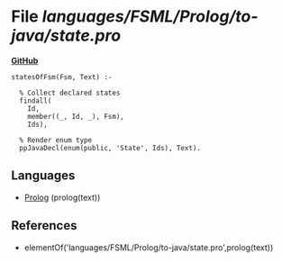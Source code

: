 # File _languages/FSML/Prolog/to-java/state.pro_
**[GitHub](https://github.com/softlang/yas/blob/master/languages/FSML/Prolog/to-java/state.pro)**
```
statesOfFsm(Fsm, Text) :-

  % Collect declared states
  findall(
    Id,
    member((_, Id, _), Fsm),
    Ids),

  % Render enum type
  ppJavaDecl(enum(public, 'State', Ids), Text).
```

## Languages
* [Prolog](../languages/Prolog.md) (prolog(text))

## References
* elementOf('languages/FSML/Prolog/to-java/state.pro',prolog(text))
